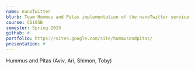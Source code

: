 ```yaml
---
name: nanoTwitter
blurb: Team Hummus and Pitas implementation of the nanoTwitter service
course: CS105B
semester: Spring 2015
github: #
portfolio: https://sites.google.com/site/hummusandpitas/
presentation: #
---
```

Hummus and Pitas (Aviv, Ari, Shimon, Toby)